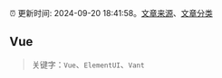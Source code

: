 :alarm_clock: 更新时间: 2024-09-20 18:41:58。[文章来源](/README.md)、[文章分类](/TAGS.md)

## Vue


> 关键字：`Vue`、`ElementUI`、`Vant`



